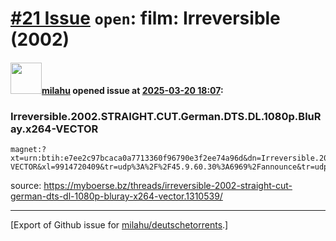 # [\#21 Issue](https://github.com/milahu/deutschetorrents/issues/21) `open`: film: Irreversible (2002)

#### <img src="https://avatars.githubusercontent.com/u/12958815?v=4" width="50">[milahu](https://github.com/milahu) opened issue at [2025-03-20 18:07](https://github.com/milahu/deutschetorrents/issues/21):

### Irreversible.2002.STRAIGHT.CUT.German.DTS.DL.1080p.BluRay.x264-VECTOR

    magnet:?xt=urn:btih:e7ee2c97bcaca0a7713360f96790e3f2ee74a96d&dn=Irreversible.2002.STRAIGHT.CUT.German.DTS.DL.1080p.BluRay.x264-VECTOR&xl=9914720409&tr=udp%3A%2F%2F45.9.60.30%3A6969%2Fannounce&tr=udp%3A%2F%2F142.132.183.104%3A6969%2Fannounce&tr=udp%3A%2F%2F185.216.179.62%3A25%2Fannounce&tr=udp%3A%2F%2F93.158.213.92%3A1337%2Fannounce&tr=udp%3A%2F%2F5.255.124.190%3A6969%2Fannounce&piece_size=8388608

source:
<https://myboerse.bz/threads/irreversible-2002-straight-cut-german-dts-dl-1080p-bluray-x264-vector.1310539/>

------------------------------------------------------------------------

\[Export of Github issue for
[milahu/deutschetorrents](https://github.com/milahu/deutschetorrents).\]

